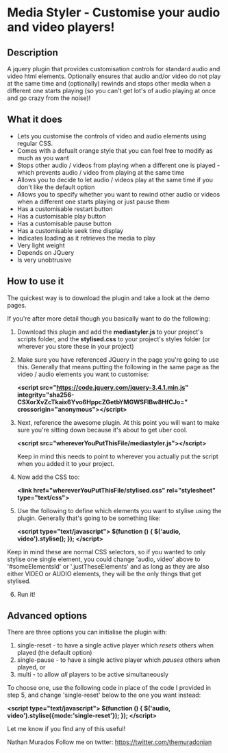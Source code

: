 # Media Styler - Customise your audio and video players!
## Description
A jquery plugin that provides customisation controls for standard audio and video html elements. Optionally ensures that audio and/or video do not play at the same time and (optionally) rewinds and stops other media when a different one starts playing (so you can't get lot's of audio playing at once and go crazy from the noise)!

## What it does
* Lets you customise the controls of video and audio elements using regular CSS.
* Comes with a defualt orange style that you can feel free to modify as much as you want
* Stops other audio / videos from playing when a different one is played - which prevents audio / video from playing at the same time 
* Allows you to decide to let audio / videos play at the same time if you don't like the default option
* Allows you to specify whether you want to rewind other audio or videos when a different one starts playing or just pause them
* Has a customisable restart button
* Has a customisable play button
* Has a customisable pause button
* Has a customisable seek time display
* Indicates loading as it retrieves the media to play
* Very light weight
* Depends on JQuery
* Is very unobtrusive 

## How to use it
The quickest way is to download the plugin and take a look at the demo pages.

If you're after more detail though you basically want to do the following:

1) Download this plugin and add the **mediastyler.js** to your project's scripts folder, and the **stylised.css** to your project's styles folder (or wherever you store these in your project)

2) Make sure you have referenced JQuery in the page you're going to use this. Generally that means putting the following in the same page as the video / audio elements you want to customise:

   **&lt;script src="https://code.jquery.com/jquery-3.4.1.min.js" integrity="sha256-CSXorXvZcTkaix6Yvo6HppcZGetbYMGWSFlBw8HfCJo=" crossorigin="anonymous"&gt;&lt;/script&gt;**

3) Next, reference the awesome plugin. At this point you will want to make sure you're sitting down because it's about to get uber cool.

   **&lt;script src="whereverYouPutThisFile/mediastyler.js"&gt;&lt;/script&gt;**
  
   Keep in mind this needs to point to wherever you actually put the script when you added it to your project.

4) Now add the CSS too:

   **&lt;link href="whereverYouPutThisFile/stylised.css" rel="stylesheet" type="text/css"&gt;**

5) Use the following to define which elements you want to stylise using the plugin. Generally that's going to be something like:

   **&lt;script type="text/javascript"&gt; $(function () { $('audio, video').stylise(); }); &lt;/script&gt;**

Keep in mind these are normal CSS selectors, so if you wanted to only stylise one single element, you could change 'audio, video' above to '#someElementsId' or '.justTheseElements' and as long as they are also either VIDEO or AUDIO elements, they will be the only things that get stylised.

6) Run it! 


## Advanced options
There are three options you can initialise the plugin with:

 1) single-reset - to have a single active player which _resets_ others when played (the default option)
 2) single-pause - to have a single active player which _pauses_ others when played, or
 3) multi - to allow _all_ players to be active simultaneously
 
 To choose one, use the following code in place of the code I provided in step 5, and change 'single-reset' below to the one you want instead:
 
 **&lt;script type="text/javascript"&gt;
    $(function () {
      $('audio, video').stylise({mode:'single-reset'});
    });
 &lt;/script&gt;**
 
Let me know if you find any of this useful!

Nathan Murados 
Follow me on twtter: https://twitter.com/themuradonian
